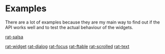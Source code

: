 # Examples

There are a lot of examples because they are my main way to find
out if the API works well and to test the actual behaviour of the 
widgets.

[rat-salsa](https://github.com/thscharler/rat-salsa/tree/master/rat-salsa/examples)

[rat-widget](https://github.com/thscharler/rat-salsa/tree/master/rat-widget/examples)
[rat-dialog](https://github.com/thscharler/rat-salsa/tree/master/rat-dialog/examples)
[rat-focus](https://github.com/thscharler/rat-salsa/tree/master/rat-focus/examples)
[rat-ftable](https://github.com/thscharler/rat-salsa/tree/master/rat-ftable/examples)
[rat-scrolled](https://github.com/thscharler/rat-salsa/tree/master/rat-scrolled/examples)
[rat-text](https://github.com/thscharler/rat-salsa/tree/master/rat-text/examples)

